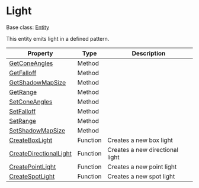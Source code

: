 # Light

Base class: [Entity](Entity.md)

This entity emits light in a defined pattern.

| Property | Type | Description | 
| ----- | ----- | ----- |
| [GetConeAngles](Light_SetConeAngles.md) | Method |  |
| [GetFalloff](Light_GetFalloff.md) | Method |  |
| [GetShadowMapSize](Light_GetShadowMapSize.md) | Method |  |
| [GetRange](Light_SetRange.md) | Method |  |
| [SetConeAngles](Light_SetConeAngles.md) | Method |  |
| [SetFalloff](Light_SetFalloff.md) | Method |  |
| [SetRange](Light_SetRange.md) | Method |  |
| [SetShadowMapSize](Light_SetShadowMapSize.md) | Method |  |
| [CreateBoxLight](CreateBoxLight.md)| Function | Creates a new box light |
| [CreateDirectionalLight](CreateBoxLight.md)| Function | Creates a new directional light |
| [CreatePointLight](CreatePointLight.md)| Function | Creates a new point light |
| [CreateSpotLight](CreateSpotLight.md)| Function | Creates a new spot light |
